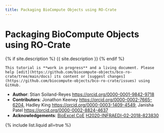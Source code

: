 ```yaml
---
title: Packaging BioCompute Objects using RO-Crate
---
```


# Packaging BioCompute Objects using RO-Crate

{% if site.description %}
  {{ site.description }}
{% endif %}

```warning
This tutorial is **work in progress** and a living document. Please help [edit](https://github.com/biocompute-objects/bco-ro-crate/tree/main/docs) its content or [suggest changes](https://github.com/biocompute-objects/bco-ro-crate/issues) using GitHub.
```

* **Author**: Stian Soiland-Reyes <https://orcid.org/0000-0001-9842-9718>
* **Contributors**: Jonathon Keeney <https://orcid.org/0000-0002-7665-6204>, Hadley King <https://orcid.org/0000-0003-1409-4549>, Janisha Patel <https://orcid.org/0000-0002-8824-4637>
* **Acknowledgements**: <!--(FDA BCO?  U01CA215010 ?); --> [BioExcel CoE](https://bioexcel.eu/) [H2020-INFRAEDI-02-2018-823830](https://cordis.europa.eu/project/id/823830)

{% include list.liquid all=true %}
